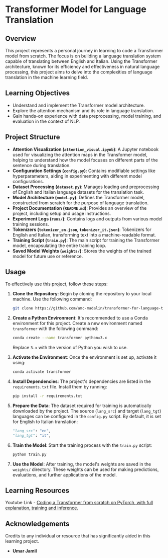 
# Transformer Model for Language Translation

## Overview
This project represents a personal journey in learning to code a Transformer model from scratch. The focus is on building a language translation system capable of translating between English and Italian. Using the Transformer architecture, known for its efficiency and effectiveness in natural language processing, this project aims to delve into the complexities of language translation in the machine learning field.

## Learning Objectives
- Understand and implement the Transformer model architecture.
- Explore the attention mechanism and its role in language translation.
- Gain hands-on experience with data preprocessing, model training, and evaluation in the context of NLP.

## Project Structure
- **Attention Visualization (`attention_visual.ipynb`)**: A Jupyter notebook used for visualizing the attention maps in the Transformer model, helping to understand how the model focuses on different parts of the sentence during translation.
- **Configuration Settings (`config.py`)**: Contains modifiable settings like hyperparameters, aiding in experimenting with different model configurations.
- **Dataset Processing (`dataset.py`)**: Manages loading and preprocessing of English and Italian language datasets for the translation task.
- **Model Architecture (`model.py`)**: Defines the Transformer model, constructed from scratch for the purpose of language translation.
- **Project Documentation (`README.md`)**: Provides an overview of the project, including setup and usage instructions.
- **Experiment Logs (`runs/`)**: Contains logs and outputs from various model training sessions.
- **Tokenizers (`tokenizer_en.json`, `tokenizer_it.json`)**: Tokenizers for English and Italian, transforming text into a machine-readable format.
- **Training Script (`train.py`)**: The main script for training the Transformer model, encapsulating the entire training loop.
- **Saved Model Weights (`weights/`)**: Stores the weights of the trained model for future use or reference.

## Usage
To effectively use this project, follow these steps:

1. **Clone the Repository**:
   Begin by cloning the repository to your local machine. Use the following command:

   ```bash
   git clone https://github.com/amc-madalin/transformer-for-language-translation.git
   ```

2. **Create a Python Environment**:
   It's recommended to use a Conda environment for this project. Create a new environment named `transformer` with the following command:

   ```bash
   conda create --name transformer python=3.x
   ```

   Replace `3.x` with the version of Python you wish to use.

3. **Activate the Environment**:
   Once the environment is set up, activate it using:

   ```bash
   conda activate transformer
   ```

4. **Install Dependencies**:
   The project's dependencies are listed in the `requirements.txt` file. Install them by running:

   ```bash
   pip install -r requirements.txt
   ```

5. **Prepare the Data**:
   The dataset required for training is automatically downloaded by the project. The source (`lang_src`) and target (`lang_tgt`) languages can be configured in the `config.py` script. By default, it is set for English to Italian translation:

   ```python
   "lang_src": "en",
   "lang_tgt": "it",
   ```

6. **Train the Model**:
   Start the training process with the `train.py` script:

   ```bash
   python train.py
   ```

7. **Use the Model**:
   After training, the model's weights are saved in the `weights/` directory. These weights can be used for making predictions, evaluations, and further applications of the model.

## Learning Resources

Youtube Link - [Coding a Transformer from scratch on PyTorch, with full explanation, training and inference.](https://www.youtube.com/watch?v=ISNdQcPhsts&t=6932s)

## Acknowledgements
Credits to any individual or resource that has significantly aided in this learning project.

- **Umar Jamil**
